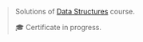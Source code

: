 > Solutions of [Data Structures](https://www.coursera.org/learn/data-structures) course.
>
> 🎓 Certificate in progress.
